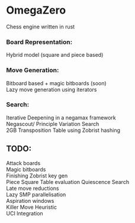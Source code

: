 # OmegaZero
Chess engine written in rust

### Board Representation:
Hybrid model (square and piece based)

### Move Generation:
Bitboard based  + magic bitboards (soon)  
Lazy move generation using iterators

### Search:
Iterative Deepening in a negamax framework  
Negascout/ Principle Variation Search  
2GB Transposition Table using Zobrist hashing  


## TODO:
Attack boards  
Magic bitboards  
Finishing Zobrist key gen  
Piece Square Table evaluation
Quiescence Search  
Late move reductions  
Lazy SMP parallelisation  
Aspiration windows  
Killer Move Heuristic  
UCI Integration  
